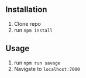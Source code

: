 

## Installation

1. Clone repo
2. run `npm install`

## Usage

1. run `npm run savage`
2. Navigate to `localhost:7000`
